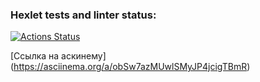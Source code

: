 ### Hexlet tests and linter status:
[![Actions Status](https://github.com/Dizza19/frontend-project-46/actions/workflows/hexlet-check.yml/badge.svg)](https://github.com/Dizza19/frontend-project-46/actions)


[Ссылка на аскинему] (https://asciinema.org/a/obSw7azMUwlSMyJP4jcigTBmR)
